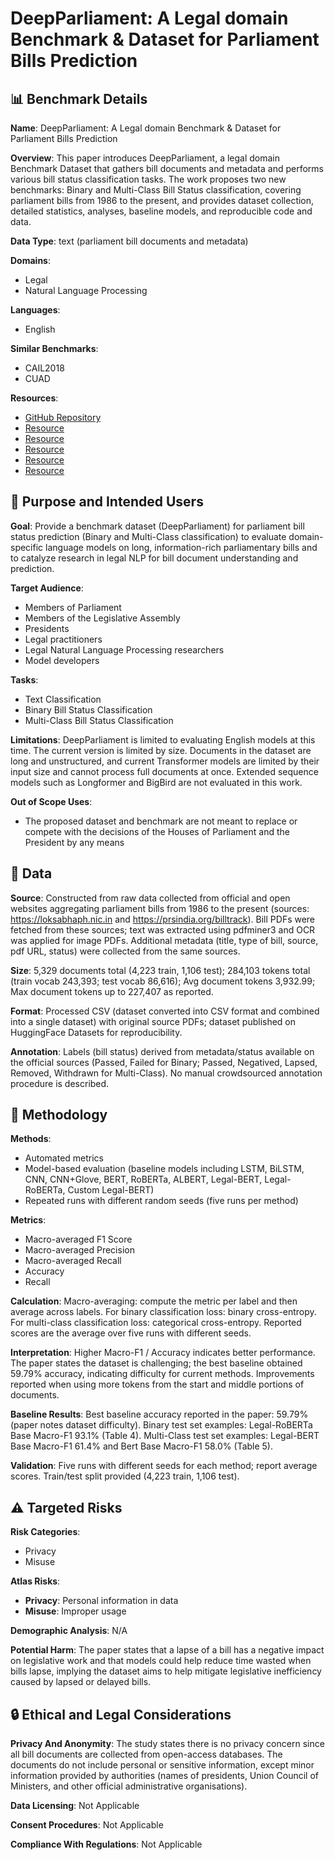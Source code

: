 # DeepParliament: A Legal domain Benchmark & Dataset for Parliament Bills Prediction

## 📊 Benchmark Details

**Name**: DeepParliament: A Legal domain Benchmark & Dataset for Parliament Bills Prediction

**Overview**: This paper introduces DeepParliament, a legal domain Benchmark Dataset that gathers bill documents and metadata and performs various bill status classification tasks. The work proposes two new benchmarks: Binary and Multi-Class Bill Status classification, covering parliament bills from 1986 to the present, and provides dataset collection, detailed statistics, analyses, baseline models, and reproducible code and data.

**Data Type**: text (parliament bill documents and metadata)

**Domains**:
- Legal
- Natural Language Processing

**Languages**:
- English

**Similar Benchmarks**:
- CAIL2018
- CUAD

**Resources**:
- [GitHub Repository](https://github.com/monk1337/DeepParliament)
- [Resource](https://paperswithcode.com/dataset/deepparliament)
- [Resource](https://openlegalai.github.io/DeepParliament)
- [Resource](https://loksabhaph.nic.in)
- [Resource](https://prsindia.org/billtrack)
- [Resource](https://pypi.org/project/pdfminer3)

## 🎯 Purpose and Intended Users

**Goal**: Provide a benchmark dataset (DeepParliament) for parliament bill status prediction (Binary and Multi-Class classification) to evaluate domain-specific language models on long, information-rich parliamentary bills and to catalyze research in legal NLP for bill document understanding and prediction.

**Target Audience**:
- Members of Parliament
- Members of the Legislative Assembly
- Presidents
- Legal practitioners
- Legal Natural Language Processing researchers
- Model developers

**Tasks**:
- Text Classification
- Binary Bill Status Classification
- Multi-Class Bill Status Classification

**Limitations**: DeepParliament is limited to evaluating English models at this time. The current version is limited by size. Documents in the dataset are long and unstructured, and current Transformer models are limited by their input size and cannot process full documents at once. Extended sequence models such as Longformer and BigBird are not evaluated in this work.

**Out of Scope Uses**:
- The proposed dataset and benchmark are not meant to replace or compete with the decisions of the Houses of Parliament and the President by any means

## 💾 Data

**Source**: Constructed from raw data collected from official and open websites aggregating parliament bills from 1986 to the present (sources: https://loksabhaph.nic.in and https://prsindia.org/billtrack). Bill PDFs were fetched from these sources; text was extracted using pdfminer3 and OCR was applied for image PDFs. Additional metadata (title, type of bill, source, pdf URL, status) were collected from the same sources.

**Size**: 5,329 documents total (4,223 train, 1,106 test); 284,103 tokens total (train vocab 243,393; test vocab 86,616); Avg document tokens 3,932.99; Max document tokens up to 227,407 as reported.

**Format**: Processed CSV (dataset converted into CSV format and combined into a single dataset) with original source PDFs; dataset published on HuggingFace Datasets for reproducibility.

**Annotation**: Labels (bill status) derived from metadata/status available on the official sources (Passed, Failed for Binary; Passed, Negatived, Lapsed, Removed, Withdrawn for Multi-Class). No manual crowdsourced annotation procedure is described.

## 🔬 Methodology

**Methods**:
- Automated metrics
- Model-based evaluation (baseline models including LSTM, BiLSTM, CNN, CNN+Glove, BERT, RoBERTa, ALBERT, Legal-BERT, Legal-RoBERTa, Custom Legal-BERT)
- Repeated runs with different random seeds (five runs per method)

**Metrics**:
- Macro-averaged F1 Score
- Macro-averaged Precision
- Macro-averaged Recall
- Accuracy
- Recall

**Calculation**: Macro-averaging: compute the metric per label and then average across labels. For binary classification loss: binary cross-entropy. For multi-class classification loss: categorical cross-entropy. Reported scores are the average over five runs with different seeds.

**Interpretation**: Higher Macro-F1 / Accuracy indicates better performance. The paper states the dataset is challenging; the best baseline obtained 59.79% accuracy, indicating difficulty for current methods. Improvements reported when using more tokens from the start and middle portions of documents.

**Baseline Results**: Best baseline accuracy reported in the paper: 59.79% (paper notes dataset difficulty). Binary test set examples: Legal-RoBERTa Base Macro-F1 93.1% (Table 4). Multi-Class test set examples: Legal-BERT Base Macro-F1 61.4% and Bert Base Macro-F1 58.0% (Table 5).

**Validation**: Five runs with different seeds for each method; report average scores. Train/test split provided (4,223 train, 1,106 test).

## ⚠️ Targeted Risks

**Risk Categories**:
- Privacy
- Misuse

**Atlas Risks**:
- **Privacy**: Personal information in data
- **Misuse**: Improper usage

**Demographic Analysis**: N/A

**Potential Harm**: The paper states that a lapse of a bill has a negative impact on legislative work and that models could help reduce time wasted when bills lapse, implying the dataset aims to help mitigate legislative inefficiency caused by lapsed or delayed bills.

## 🔒 Ethical and Legal Considerations

**Privacy And Anonymity**: The study states there is no privacy concern since all bill documents are collected from open-access databases. The documents do not include personal or sensitive information, except minor information provided by authorities (names of presidents, Union Council of Ministers, and other official administrative organisations).

**Data Licensing**: Not Applicable

**Consent Procedures**: Not Applicable

**Compliance With Regulations**: Not Applicable
